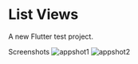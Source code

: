 # List Views

A new Flutter test project.

Screenshots
![appshot1](https://user-images.githubusercontent.com/19915910/63683981-d0e57a80-c836-11e9-864c-1d8634b01ffe.png)
![appshot2](https://user-images.githubusercontent.com/19915910/63683996-d80c8880-c836-11e9-9d11-b9d071ff4726.png)
